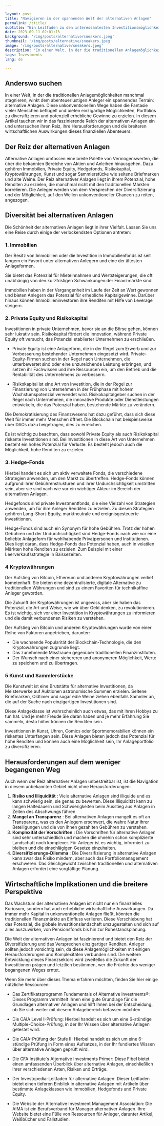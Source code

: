 ```yaml
---

layout: post 
title: "Navigieren in der spannenden Welt der alternativen Anlagen"
permalink: /:title/ 
subtitle: "Ein Leitfaden zu den interessantesten Investitionsmöglichkeiten"
date: 2023-09-11 02:01:13 
background: '/img/posts/alternative/sneakers.jpeg'
thumbnail: '/img/posts/alternative/sneakers.jpeg'
image: '/img/posts/alternative/sneakers.jpeg'
description: "In einer Welt, in der die traditionellen Anlagemöglichkeiten manchmal stagnieren, winkt dem abenteuerlustigen Anleger ein spannendes Terrain: alternative Anlagen."
tags: Investments
lang: de

---
```



## Anderswo suchen

In einer Welt, in der die traditionellen Anlagemöglichkeiten manchmal stagnieren, winkt dem abenteuerlustigen Anleger ein spannendes Terrain: alternative Anlagen. Diese unkonventionellen Wege haben die Fantasie vieler Menschen beflügelt und bieten einzigartige Möglichkeiten, Portfolios zu diversifizieren und potenziell erhebliche Gewinne zu erzielen. In diesem Artikel tauchen wir in das faszinierende Reich der alternativen Anlagen ein und untersuchen ihren Reiz, ihre Herausforderungen und die breiteren wirtschaftlichen Auswirkungen dieses finanziellen Abenteuers.

## Der Reiz der alternativen Anlagen

Alternative Anlagen umfassen eine breite Palette von Vermögenswerten, die über die bekannten Bereiche von Aktien und Anleihen hinausgehen. Dazu gehören Immobilien, Private Equity, Hedgefonds, Risikokapital, Kryptowährungen, Kunst und sogar Sammlerstücke wie seltene Briefmarken und alte Weine. Der Reiz alternativer Anlagen liegt in ihrem Potenzial, hohe Renditen zu erzielen, die manchmal nicht mit den traditionellen Märkten korrelieren. Die Anleger werden von dem Versprechen der Diversifizierung und der Möglichkeit, auf den Wellen unkonventioneller Chancen zu reiten, angezogen.

## Diversität bei alternativen Anlagen

Die Schönheit der alternativen Anlagen liegt in ihrer Vielfalt. Lassen Sie uns eine Reise durch einige der verlockendsten Optionen antreten:

### 1. Immobilien

Der Besitz von Immobilien oder die Investition in Immobilienfonds ist seit langem ein Favorit unter alternativen Anlegern und eine der ältesten Anlageformen.

Sie bietet das Potenzial für Mieteinnahmen und Wertsteigerungen, die oft unabhängig von den kurzfristigen Schwankungen der Finanzmärkte sind.

Immobilien haben in der Vergangenheit im Laufe der Zeit an Wert gewonnen und bieten Anlegern das Potenzial für erhebliche Kapitalgewinne. Darüber hinaus können Immobilieninvestoren ihre Renditen mit Hilfe von Leverage steigern.

### 2. Private Equity und Risikokapital

Investitionen in private Unternehmen, bevor sie an die Börse gehen, können sehr lukrativ sein. Risikokapital fördert die Innovation, während Private Equity oft versucht, das Potenzial etablierter Unternehmen zu erschließen.

- Private Equity ist eine Anlageform, die in der Regel zum Erwerb und zur Verbesserung bestehender Unternehmen eingesetzt wird. Private-Equity-Firmen suchen in der Regel nach Unternehmen, die unterbewertet sind oder eine unzureichende Leistung erbringen, und setzen ihr Fachwissen und ihre Ressourcen ein, um den Betrieb und die Rentabilität des Unternehmens zu verbessern.

- Risikokapital ist eine Art von Investition, die in der Regel zur Finanzierung von Unternehmen in der Frühphase mit hohem Wachstumspotenzial verwendet wird. Risikokapitalgeber suchen in der Regel nach Unternehmen, die innovative Produkte oder Dienstleistungen entwickeln, die das Potenzial haben, bestehende Märkte zu verändern.

Die Demokratisierung des Finanzwesens hat dazu geführt, dass sich diese Welt für immer mehr Menschen öffnet. Die Blockchain hat beispielsweise über DAOs dazu beigetragen, dies zu erreichen.

Es ist wichtig zu beachten, dass sowohl Private Equity als auch Risikokapital riskante Investitionen sind. Bei Investitionen in diese Art von Unternehmen besteht ein hohes Potenzial für Verluste. Es besteht jedoch auch die Möglichkeit, hohe Renditen zu erzielen.

### 3. Hedge-Fonds

Hierbei handelt es sich um aktiv verwaltete Fonds, die verschiedene Strategien anwenden, um den Markt zu übertreffen. Hedge-Fonds können aufgrund ihrer Gebührenstrukturen und ihrer Undurchsichtigkeit umstritten sein, aber sie sind nach wie vor ein wichtiger Akteur im Bereich der alternativen Anlagen.

Hedgefonds sind private Investmentfonds, die eine Vielzahl von Strategien anwenden, um für ihre Anleger Renditen zu erzielen. Zu diesen Strategien gehören Long-Short-Equity, marktneutrale und ereignisgesteuerte Investitionen.

Hedge-Fonds sind auch ein Synonym für hohe Gebühren. Trotz der hohen Gebühren und der Undurchsichtigkeit sind Hedge-Fonds nach wie vor eine beliebte Anlageform für wohlhabende Privatpersonen und Institutionen. Dies liegt daran, dass Hedge-Fonds das Potenzial haben, auch in volatilen Märkten hohe Renditen zu erzielen. Zum Beispiel mit einer Leerverkaufsstrategie in Baissezeiten.

### 4 Kryptowährungen

Der Aufstieg von Bitcoin, Ethereum und anderen Kryptowährungen verlief kometenhaft. Sie bieten eine dezentralisierte, digitale Alternative zu traditionellen Währungen und sind zu einem Favoriten für technikaffine Anleger geworden.

Die Zukunft der Kryptowährungen ist ungewiss, aber sie haben das Potenzial, die Art und Weise, wie wir über Geld denken, zu revolutionieren. Es ist wichtig, sich vor einer Investition in Kryptowährungen zu informieren und die damit verbundenen Risiken zu verstehen.

Der Aufstieg von Bitcoin und anderen Kryptowährungen wurde von einer Reihe von Faktoren angetrieben, darunter:

- Die wachsende Popularität der Blockchain-Technologie, die den Kryptowährungen zugrunde liegt.
- Das zunehmende Misstrauen gegenüber traditionellen Finanzinstituten.
- Der Wunsch nach einer sichereren und anonymeren Möglichkeit, Werte zu speichern und zu übertragen.

### 5 Kunst und Sammlerstücke

Die Kunstwelt ist eine Brutstätte für alternative Investitionen, da Meisterwerke auf Auktionen astronomische Summen erzielen. Seltene Briefmarken, Oldtimer und sogar edle Weine ziehen ebenfalls Sammler an, die auf der Suche nach einzigartigen Investitionen sind.

Diese Anlageklasse ist wahrscheinlich auch etwas, das mit Ihren Hobbys zu tun hat. Und je mehr Freude Sie daran haben und je mehr Erfahrung Sie sammeln, desto höher können die Renditen sein.

Investitionen in Kunst, Uhren, Comics oder Sportmemorabilien können ein riskantes Unterfangen sein. Diese Anlagen bieten jedoch das Potenzial für hohe Renditen und können auch eine Möglichkeit sein, Ihr Anlageportfolio zu diversifizieren.

## Herausforderungen auf dem weniger begangenen Weg

Auch wenn der Reiz alternativer Anlagen unbestreitbar ist, ist die Navigation in diesem unbekannten Gebiet nicht ohne Herausforderungen:

1. **Risiko und Illiquidität** : Viele alternative Anlagen sind illiquide und es kann schwierig sein, sie genau zu bewerten. Diese Illiquidität kann zu langen Haltedauern und Schwierigkeiten beim Ausstieg aus Anlagen in Zeiten des Abschwungs führen.
2. **Mangel an Transparenz** : Bei alternativen Anlagen mangelt es oft an Transparenz, was es den Anlegern erschwert, die wahre Natur ihrer Beteiligungen und die von ihnen gezahlten Gebühren zu verstehen.
3. **Komplexität der Vorschriften** : Die Vorschriften für alternative Anlagen sind sehr unterschiedlich und machen die ohnehin schon komplizierte Landschaft noch komplexer. Für Anleger ist es wichtig, informiert zu bleiben und die einschlägigen Gesetze einzuhalten.
4. **Diversifizierungs-Dilemma** : Die Diversifizierung in alternative Anlagen kann zwar das Risiko mindern, aber auch das Portfoliomanagement erschweren. Das Gleichgewicht zwischen traditionellen und alternativen Anlagen erfordert eine sorgfältige Planung.

## Wirtschaftliche Implikationen und die breitere Perspektive

Das Wachstum der alternativen Anlagen ist nicht nur ein finanzielles Kuriosum, sondern hat auch erhebliche wirtschaftliche Auswirkungen. Da immer mehr Kapital in unkonventionelle Anlagen fließt, könnten die traditionellen Finanzmärkte an Einfluss verlieren. Diese Verschiebung hat das Potenzial, die globale Investitionslandschaft umzugestalten und sich auf alles auszuwirken, von Pensionsfonds bis hin zur Ruhestandsplanung.

Die Welt der alternativen Anlagen ist faszinierend und bietet den Reiz der Diversifizierung und das Versprechen einzigartiger Renditen. Anleger sollten jedoch vorsichtig sein, da diese Anlagemöglichkeiten mit einigen Herausforderungen und Komplexitäten verbunden sind. Die weitere Entwicklung dieses Finanzsektors wird zweifellos die Zukunft der Investitionen prägen und letztlich bestimmen, wer die Früchte des weniger begangenen Weges erntet.

Wenn Sie mehr über dieses Thema erfahren möchten, finden Sie hier einige nützliche Ressourcen:

- Das Zertifikatsprogramm Fundamentals of Alternative Investments®: Dieses Programm vermittelt Ihnen eine gute Grundlage für die Grundlagen alternativer Anlagen und hilft Ihnen bei der Entscheidung, ob Sie sich weiter mit diesem Anlagebereich befassen möchten.

- Die CAIA Level I-Prüfung: Hierbei handelt es sich um eine 6-stündige Multiple-Choice-Prüfung, in der Ihr Wissen über alternative Anlagen getestet wird.

- Die CAIA-Prüfung der Stufe II: Hierbei handelt es sich um eine 6-stündige Prüfung in Form eines Aufsatzes, in der Ihr fundiertes Wissen über alternative Anlagen geprüft wird.

- Die CFA Institute's Alternative Investments Primer: Diese Fibel bietet einen umfassenden Überblick über alternative Anlagen, einschließlich ihrer verschiedenen Arten, Risiken und Erträge.

- Der Investopedia-Leitfaden für alternative Anlagen: Dieser Leitfaden bietet einen tieferen Einblick in alternative Anlagen mit Artikeln über bestimmte Anlageklassen wie Immobilien, Hedgefonds und Private Equity.

- Die Website der Alternative Investment Management Association: Die AIMA ist ein Berufsverband für Manager alternativer Anlagen. Ihre Website bietet eine Fülle von Ressourcen für Anleger, darunter Artikel, Weißbücher und Fallstudien.